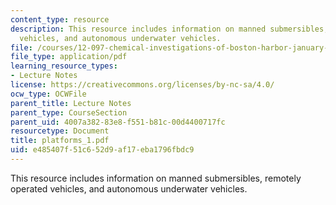 ```yaml
---
content_type: resource
description: This resource includes information on manned submersibles, remotely operated
  vehicles, and autonomous underwater vehicles.
file: /courses/12-097-chemical-investigations-of-boston-harbor-january-iap-2006/e485407f51c652d9af17eba1796fbdc9_platforms_1.pdf
file_type: application/pdf
learning_resource_types:
- Lecture Notes
license: https://creativecommons.org/licenses/by-nc-sa/4.0/
ocw_type: OCWFile
parent_title: Lecture Notes
parent_type: CourseSection
parent_uid: 4007a382-83e8-f551-b81c-00d4400717fc
resourcetype: Document
title: platforms_1.pdf
uid: e485407f-51c6-52d9-af17-eba1796fbdc9
---
```

This resource includes information on manned submersibles, remotely operated vehicles, and autonomous underwater vehicles.